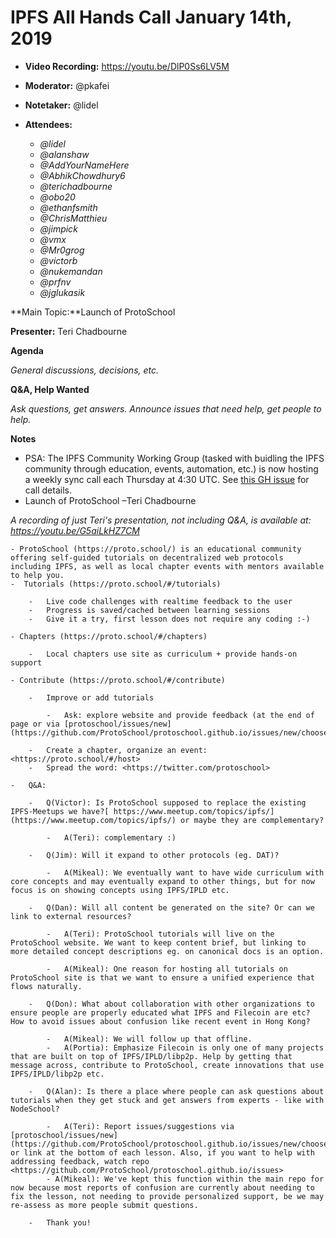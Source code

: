 #  IPFS All Hands Call January 14th, 2019

- **Video Recording:** https://youtu.be/DlP0Ss6LV5M
-   **Moderator:** @pkafei
-   **Notetaker:** @lidel
-   **Attendees:**

    -   _@lidel_
    -   _@alanshaw_
    -   _@AddYourNameHere_
    -   _@AbhikChowdhury6_
    -   _@terichadbourne_
    -   _@obo20_
    -   _@ethanfsmith_
    -   _@ChrisMatthieu_
    -   _@jimpick_
    -   _@vmx_
    -   _@Mr0grog_
    -   _@victorb_
    -   _@nukemandan_
    -   _@prfnv_
    -   _@jglukasik_


**Main Topic:**Launch of ProtoSchool

**Presenter:** Teri Chadbourne



**Agenda**

_General discussions, decisions, etc._


**Q&A, Help Wanted**

_Ask questions, get answers. Announce issues that need help, get people to help._


  **Notes**

-   PSA: The IPFS Community Working Group (tasked with buidling the IPFS community through education, events, automation, etc.) is now hosting a weekly sync call each Thursday at 4:30 UTC. See [this GH issue](https://github.com/ipfs/community/issues/384) for call details.
-   Launch of ProtoSchool –Teri Chadbourne

_A recording of just Teri's presentation, not including Q&A, is available at: https://youtu.be/G5aiLkHZ7CM_

    - ProtoSchool (https://proto.school/) is an educational community offering self-guided tutorials on decentralized web protocols including IPFS, as well as local chapter events with mentors available to help you.
    -  Tutorials (https://proto.school/#/tutorials)

        -   Live code challenges with realtime feedback to the user
        -   Progress is saved/cached between learning sessions
        -   Give it a try, first lesson does not require any coding :-)

    - Chapters (https://proto.school/#/chapters)

        -   Local chapters use site as curriculum + provide hands-on support

    - Contribute (https://proto.school/#/contribute)

        -   Improve or add tutorials

            -   Ask: explore website and provide feedback (at the end of page or via [protoschool/issues/new](https://github.com/ProtoSchool/protoschool.github.io/issues/new/choose))

        -   Create a chapter, organize an event: <https://proto.school/#/host>
        -   Spread the word: <https://twitter.com/protoschool>

    -   Q&A:

        -   Q(Victor): Is ProtoSchool supposed to replace the existing IPFS-Meetups we have?[ https://www.meetup.com/topics/ipfs/](https://www.meetup.com/topics/ipfs/) or maybe they are complementary?

            -   A(Teri): complementary :)

        -   Q(Jim): Will it expand to other protocols (eg. DAT)?

            -   A(Mikeal): We eventually want to have wide curriculum with core concepts and may eventually expand to other things, but for now focus is on showing concepts using IPFS/IPLD etc.

        -   Q(Dan): Will all content be generated on the site? Or can we link to external resources?

            -   A(Teri): ProtoSchool tutorials will live on the ProtoSchool website. We want to keep content brief, but linking to more detailed concept descriptions eg. on canonical docs is an option.

            -   A(Mikeal): One reason for hosting all tutorials on ProtoSchool site is that we want to ensure a unified experience that flows naturally.

        -   Q(Don): What about collaboration with other organizations to ensure people are properly educated what IPFS and Filecoin are etc? How to avoid issues about confusion like recent event in Hong Kong?

            -   A(Mikeal): We will follow up that offline.
            -   A(Portia): Emphasize Filecoin is only one of many projects that are built on top of IPFS/IPLD/libp2p. Help by getting that message across, contribute to ProtoSchool, create innovations that use IPFS/IPLD/libp2p etc.

        -   Q(Alan): Is there a place where people can ask questions about tutorials when they get stuck and get answers from experts - like with NodeSchool?

            -   A(Teri): Report issues/suggestions via [protoschool/issues/new](https://github.com/ProtoSchool/protoschool.github.io/issues/new/choose) or link at the bottom of each lesson. Also, if you want to help with addressing feedback, watch repo <https://github.com/ProtoSchool/protoschool.github.io/issues>
            - A(Mikeal): We've kept this function within the main repo for now because most reports of confusion are currently about needing to fix the lesson, not needing to provide personalized support, be we may re-assess as more people submit questions.

        -   Thank you!
